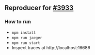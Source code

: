 ## Reproducer for [#3933](https://github.com/open-telemetry/opentelemetry-js/issues/3933)

### How to run

- `npm install`
- `npm run jaeger`
- `npm run start`
- Inspect traces at http://localhost:16686

